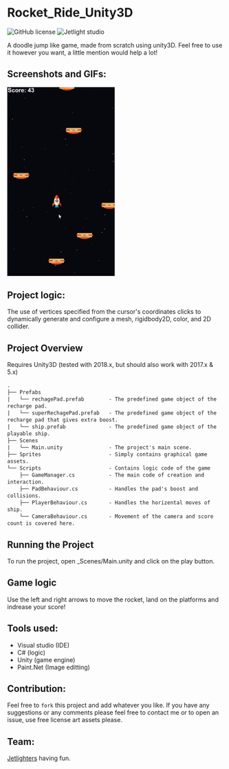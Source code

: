 # Rocket_Ride_Unity3D

![GitHub license](https://img.shields.io/github/license/oussamabonnor1/SimpleCalculator-WPF.svg)
![Jetlight studio](https://img.shields.io/badge/Made%20by-Jetlight%20studio-blue.svg?color=082544)

A doodle jump like game, made from scratch using unity3D. Feel free to use it however you want, a little mention would help a lot! 


## Screenshots and GIFs:
<img src="Assets/rocket ride GIF.gif" width="250"/>

## Project logic:
The use of vertices specified from the cursor's coordinates clicks to dynamically generate and configure a mesh, rigidbody2D, color, and 2D collider.

## Project Overview
Requires Unity3D (tested with 2018.x, but should also work with 2017.x & 5.x)

```
.
├── Prefabs
|   └── rechagePad.prefab        - The predefined game object of the recharge pad.
|   └── superRechagePad.prefab   - The predefined game object of the recharge pad that gives extra boost.
|   └── ship.prefab              - The predefined game object of the playable ship.
├── Scenes
|   └── Main.unity               - The project's main scene.
├── Sprites                      - Simply contains graphical game assets. 
└── Scripts                      - Contains logic code of the game 
    ├── GameManager.cs           - The main code of creation and interaction.
    ├── PadBehaviour.cs          - Handles the pad's boost and collisions.
    ├── PlayerBehaviour.cs       - Handles the horizental moves of ship.
    └── CameraBehaviour.cs       - Movement of the camera and score count is covered here.
```

## Running the Project
To run the project, open _Scenes/Main.unity and click on the play button.

## Game logic
Use the left and right arrows to move the rocket, land on the platforms and indrease your score! 

## Tools used:
* Visual studio (IDE)
* C# (logic)
* Unity (game engine)
* Paint.Net (Image editting)

## Contribution:
Feel free to `fork` this project and add whatever you like. If you have any suggestions or any comments please feel free to contact me or to open an issue, use free license art assets please.

## Team:
[Jetlighters](https://github.com/JetLightStudio) having fun.
